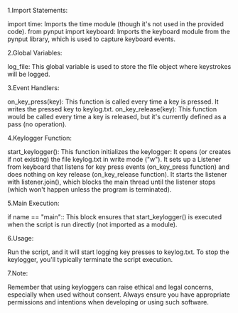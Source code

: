 1.Import Statements:

import time: Imports the time module (though it's not used in the provided code). from pynput import keyboard: Imports the keyboard module from the pynput library, which is used to capture keyboard events.

2.Global Variables:

log_file: This global variable is used to store the file object where keystrokes will be logged.

3.Event Handlers:

on_key_press(key): This function is called every time a key is pressed. It writes the pressed key to keylog.txt. on_key_release(key): This function would be called every time a key is released, but it's currently defined as a pass (no operation).

4.Keylogger Function:

start_keylogger(): This function initializes the keylogger: It opens (or creates if not existing) the file keylog.txt in write mode ("w"). It sets up a Listener from keyboard that listens for key press events (on_key_press function) and does nothing on key release (on_key_release function). It starts the listener with listener.join(), which blocks the main thread until the listener stops (which won't happen unless the program is terminated).

5.Main Execution:

if name == "main":: This block ensures that start_keylogger() is executed when the script is run directly (not imported as a module).

6.Usage:

Run the script, and it will start logging key presses to keylog.txt. To stop the keylogger, you'll typically terminate the script execution.

7.Note:

Remember that using keyloggers can raise ethical and legal concerns, especially when used without consent. Always ensure you have appropriate permissions and intentions when developing or using such software.
